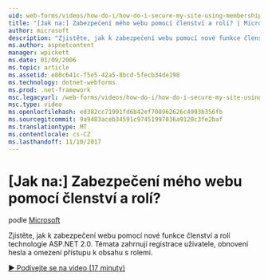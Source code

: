```yaml
---
uid: web-forms/videos/how-do-i/how-do-i-secure-my-site-using-membership-and-roles
title: "[Jak na:] Zabezpečení mého webu pomocí členství a rolí? | Microsoft Docs"
author: microsoft
description: "Zjistěte, jak k zabezpečení webu pomocí nové funkce členství a rolí technologie ASP.NET 2.0. Témata zahrnují registrace uživatele, obnovení hesla a restricti..."
ms.author: aspnetcontent
manager: wpickett
ms.date: 01/09/2006
ms.topic: article
ms.assetid: e80c641c-f5e5-42a5-8bcd-5fecb34de198
ms.technology: dotnet-webforms
ms.prod: .net-framework
msc.legacyurl: /web-forms/videos/how-do-i/how-do-i-secure-my-site-using-membership-and-roles
msc.type: video
ms.openlocfilehash: ed382cc71991fd6b42ef708962626c4993b356fb
ms.sourcegitcommit: 9a9483aceb34591c97451997036a9120c3fe2baf
ms.translationtype: MT
ms.contentlocale: cs-CZ
ms.lasthandoff: 11/10/2017
---
```

<a name="how-do-i-secure-my-site-using-membership-and-roles"></a>[Jak na:] Zabezpečení mého webu pomocí členství a rolí?
====================
podle [Microsoft](https://github.com/microsoft)

Zjistěte, jak k zabezpečení webu pomocí nové funkce členství a rolí technologie ASP.NET 2.0. Témata zahrnují registrace uživatele, obnovení hesla a omezení přístupu k obsahu s rolemi.

[&#9654; Podívejte se na video (17 minuty)](https://channel9.msdn.com/Blogs/ASP-NET-Site-Videos/how-do-i-secure-my-site-using-membership-and-roles)

